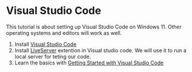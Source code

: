# Visual Studio Code

This tutorial is about setting up Visual Studio Code on Windows 11. Other operating systems and editors will work as well.

1. Install [Visual Studio Code](https://code.visualstudio.com/)
1. Install [LiveServer](https://marketplace.visualstudio.com/items?itemName=ritwickdey.LiveServer) extention in Visual studio code. We will use it to run a local server for teting our code.
1. Learn the basics with [Getting Started with Visual Studio Code](https://code.visualstudio.com/docs/introvideos/basics)
